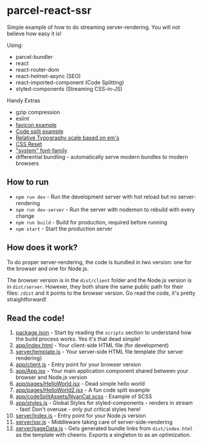 # parcel-react-ssr

Simple example of how to do streaming server-rendering. You will not believe how easy it is!

Using:

* parcel-bundler
* react
* react-router-dom
* react-helmet-async (SEO)
* react-imported-component (Code Splitting)
* styled-components (Streaming CSS-in-JS)

Handy Extras

* gzip compression
* eslint
* [favicon example](server/index.js#16)
* [Code split example](app/App.jsx#12)
* [Relative Typography scale based on em's](app/styles.js#5)
* [CSS Reset](app/styles.js#29)
* ["system" font-family](app/styles.js#22)
* differential bundling - automatically serve modern bundles to modern browsers

## How to run

* `npm run dev` - Run the development server with hot reload but no server-rendering
* `npm run dev-server` - Run the server with nodemon to rebuild with every change
* `npm run build` - Build for production, required before running
* `npm start` - Start the production server

## How does it work?

To do proper server-rendering, the code is bundled in two version: one for the browser and one for Node.js.

The browser version is in the `dist/client` folder and the Node.js version is in `dist/server`. However, they both share the same public path for their files: `/dist` and it points to the browser version. Go read the code, it's pretty straightforward!

## Read the code!

1. [package.json](package.json) - Start by reading the `scripts` section to understand how the build process works. Yes it's that dead simple!
1. [app/index.html](app/index.html) - Your client-side HTML file (for development)
1. [server/template.js](server/template.js) - Your server-side HTML file template (for server rendering)
1. [app/client.js](app/client.js) - Entry point for your browser version
1. [app/App.jsx](app/App.jsx) - Your main application component shared between your browser and Node.js version
1. [app/pages/HelloWorld.jsx](app/pages/HelloWorld.jsx) - Dead simple hello world
1. [app/pages/HelloWorld2.jsx](app/pages/HelloWorld2.jsx) - A fun code split example
1. [app/codeSplitAssets/NyanCat.scss](app/codeSplitAssets/NyanCat.scss) - Example of SCSS
1. [app/styles.js](app/styles.js) - Global Styles for styled-components - renders in stream - fast! Don't overuse - only put critical styles here!
1. [server/index.js](server/index.js) - Entry point for your Node.js version
1. [server/ssr.js](server/ssr.js) - Middleware taking care of server-side-rendering
1. [server/pageData.js](server/pageData.js) - Gets generated bundle links from `dist/index.html` as the template with cheerio. Exports a singleton to as an optimization.
